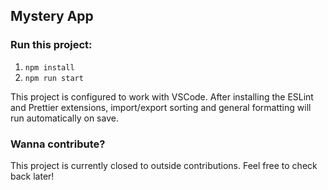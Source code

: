 ## Mystery App

### Run this project:

1. `npm install`
2. `npm run start`

This project is configured to work with VSCode. After installing the ESLint and Prettier extensions, import/export sorting and general formatting will run automatically on save.

### Wanna contribute?

This project is currently closed to outside contributions. Feel free to check back later!
